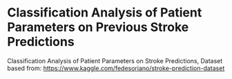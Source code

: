 # Classification Analysis of Patient Parameters on Previous Stroke Predictions

Classification Analysis of Patient Parameters on Stroke Predictions,
Dataset based from: https://www.kaggle.com/fedesoriano/stroke-prediction-dataset

